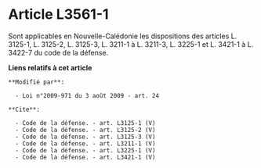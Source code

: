 # Article L3561-1

Sont applicables en Nouvelle-Calédonie les dispositions des articles L. 3125-1, L. 3125-2, L. 3125-3, L. 3211-1 à L. 3211-3,
L. 3225-1 et L. 3421-1 à L. 3422-7 du code de la défense.

**Liens relatifs à cet article**

	**Modifié par**:

	  - Loi n°2009-971 du 3 août 2009 - art. 24

	**Cite**:

	  - Code de la défense. - art. L3125-1 (V)
	  - Code de la défense. - art. L3125-2 (V)
	  - Code de la défense. - art. L3125-3 (V)
	  - Code de la défense. - art. L3211-1 (V)
	  - Code de la défense. - art. L3225-1 (V)
	  - Code de la défense. - art. L3421-1 (V)
